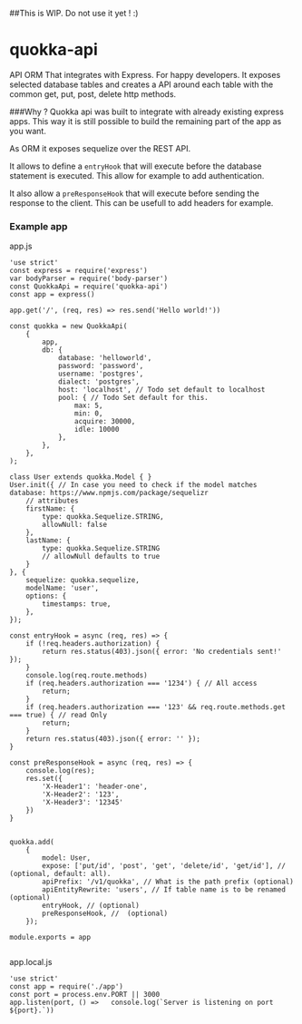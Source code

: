 ##This is WIP. Do not use it yet ! :)

# quokka-api
API ORM That integrates with Express. For happy developers.
It exposes selected database tables and creates a API around each table with the common get, put, post, delete http methods.

###Why ?
Quokka api was built to integrate with already existing express apps. This way it is still possible to build the remaining part of the app as you want.

As ORM it exposes sequelize over the REST API.

It allows to define a `entryHook` that will execute before the database statement is executed. This allow for example to add authentication.

It also allow a `preResponseHook` that will execute before sending the response to the client. This can be usefull to add headers for example.

### Example app

app.js
```
'use strict'
const express = require('express')
var bodyParser = require('body-parser')
const QuokkaApi = require('quokka-api')
const app = express()

app.get('/', (req, res) => res.send('Hello world!'))

const quokka = new QuokkaApi(
    {
        app,
        db: {
            database: 'helloworld',
            password: 'password',
            username: 'postgres',
            dialect: 'postgres',
            host: 'localhost', // Todo set default to localhost
            pool: { // Todo Set default for this.
                max: 5,
                min: 0,
                acquire: 30000,
                idle: 10000
            },
        },
    },
);

class User extends quokka.Model { }
User.init({ // In case you need to check if the model matches database: https://www.npmjs.com/package/sequelizr
    // attributes
    firstName: {
        type: quokka.Sequelize.STRING,
        allowNull: false
    },
    lastName: {
        type: quokka.Sequelize.STRING
        // allowNull defaults to true
    }
}, {
    sequelize: quokka.sequelize,
    modelName: 'user',
    options: {
        timestamps: true,
    },
});

const entryHook = async (req, res) => {
    if (!req.headers.authorization) {
        return res.status(403).json({ error: 'No credentials sent!' });
    }
    console.log(req.route.methods)
    if (req.headers.authorization === '1234') { // All access
        return;
    }
    if (req.headers.authorization === '123' && req.route.methods.get === true) { // read Only
        return;
    }
    return res.status(403).json({ error: '' });
}

const preResponseHook = async (req, res) => {
    console.log(res);
    res.set({
        'X-Header1': 'header-one',
        'X-Header2': '123',
        'X-Header3': '12345'
    })
}


quokka.add(
    {
        model: User,
        expose: ['put/id', 'post', 'get', 'delete/id', 'get/id'], //  (optional, default: all).
        apiPrefix: '/v1/quokka', // What is the path prefix (optional)
        apiEntityRewrite: 'users', // If table name is to be renamed (optional)
        entryHook, // (optional)
        preResponseHook, //  (optional)
    });

module.exports = app


```

app.local.js
```
'use strict'
const app = require('./app')
const port = process.env.PORT || 3000
app.listen(port, () =>   console.log(`Server is listening on port ${port}.`))
```